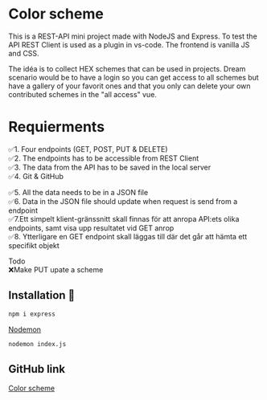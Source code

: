 # Color scheme

This is a REST-API mini project made with NodeJS and Express. To test the API REST Client is used as a plugin in vs-code. The frontend is vanilla JS and CSS. <br>

The idéa is to collect HEX schemes that can be used in projects. Dream scenario would be to have a login so you can get access to all schemes but have a gallery of your favorit ones and that you only can delete your own contributed schemes in the "all access" vue.

# Requierments
✅1. Four endpoints (GET, POST, PUT & DELETE) <br>
✅2. The endpoints has to be accessible from REST Client<br>
✅3. The data from the API has to be saved in the local server<br>
✅4. Git & GitHub

✅5. All the data needs to be in a JSON file<br>
✅6. Data in the JSON file should update when request is send from a endpoint <br>
✅7.Ett simpelt klient-gränssnitt skall finnas för att anropa API:ets olika   endpoints, samt visa upp resultatet vid GET anrop<br>
✅8. Ytterligare en GET endpoint skall läggas till där det går att hämta ett specifikt objekt <br>

Todo<br>
❌Make PUT upate a scheme

 

## Installation 🚀
```bash
npm i express
```
[Nodemon](https://www.npmjs.com/package/nodemon) 

```bash
nodemon index.js
```

 ## GitHub link
[Color scheme](https://github.com/claudiaAR/CRUD)
